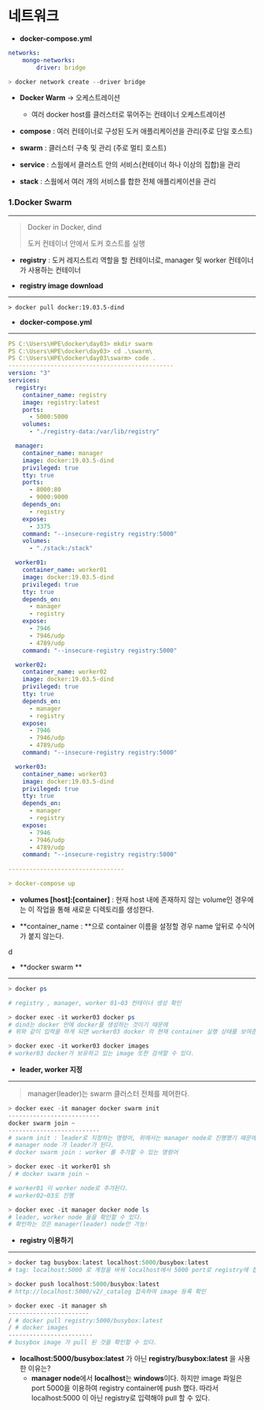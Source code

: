 # 네트워크

- **docker-compose.yml**

```yaml
networks: 
    mongo-networks:
        driver: bridge        
```

```powershell
> docker network create --driver bridge
```



- **Docker Warm** -> 오케스트레이션
  - 여러 docker host를 클러스터로 묶어주는 컨테이너 오케스트레이션



- **compose** : 여러 컨테이너로 구성된 도커 애플리케이션을 관리(주로 단일 호스트)
- **swarm** : 클러스터 구축 및 관리 (주로 멀티 호스트)
- **service** : 스웜에서 클러스트 안의 서비스(컨테이너 하나 이상의 집합)을 관리
-  **stack** : 스웜에서 여러 개의 서비스를 합한 전체 애플리케이션을 관리





### 1.Docker Swarm

---

> Docker in Docker, dind
>
> 도커 컨테이너 안에서 도커 호스트를 실행



- **registry** : 도커 레지스트리 역할을 할 컨테이너로, manager 및 worker 컨테이너가 사용하는 컨테이너





- **registry image download**

---

```
> docker pull docker:19.03.5-dind
```





- **docker-compose.yml**

---

```yaml
PS C:\Users\HPE\docker\day03> mkdir swarm
PS C:\Users\HPE\docker\day03> cd .\swarm\
PS C:\Users\HPE\docker\day03\swarm> code .
-----------------------------------------------
version: "3"
services: 
  registry:
    container_name: registry
    image: registry:latest
    ports: 
      - 5000:5000
    volumes: 
      - "./registry-data:/var/lib/registry"

  manager:
    container_name: manager
    image: docker:19.03.5-dind
    privileged: true
    tty: true
    ports:
      - 8000:80
      - 9000:9000
    depends_on: 
      - registry
    expose: 
      - 3375
    command: "--insecure-registry registry:5000"
    volumes: 
      - "./stack:/stack"

  worker01:
    container_name: worker01
    image: docker:19.03.5-dind
    privileged: true
    tty: true
    depends_on: 
      - manager
      - registry
    expose: 
      - 7946
      - 7946/udp
      - 4789/udp
    command: "--insecure-registry registry:5000"

  worker02:
    container_name: worker02
    image: docker:19.03.5-dind
    privileged: true
    tty: true
    depends_on: 
      - manager
      - registry
    expose: 
      - 7946
      - 7946/udp
      - 4789/udp
    command: "--insecure-registry registry:5000"

  worker03:
    container_name: worker03
    image: docker:19.03.5-dind
    privileged: true
    tty: true
    depends_on: 
      - manager
      - registry
    expose: 
      - 7946
      - 7946/udp
      - 4789/udp
    command: "--insecure-registry registry:5000"
    
---------------------------------

> docker-compose up
```

- **volumes [host]:[container]** :  현재 host 내에 존재하지 않는 volume인 경우에는 이 작업을 통해 새로운 디렉토리를 생성한다.

- **container_name : **으로 container 이름을 설정할 경우 name 앞뒤로 수식어가 붙지 않는다.





d

- **docker swarm **

---

```powershell
> docker ps 

# registry , manager, worker 01~03 컨테이너 생성 확인 

> docker exec -it worker03 docker ps
# dind는 docker 안에 docker를 생성하는 것이기 때문에
# 위와 같이 입력을 하게 되면 worker03 docker 의 현재 container 실행 상태를 보여준다.

> docker exec -it worker03 docker images
# worker03 docker가 보유하고 있는 image 또한 검색할 수 있다.

```



- **leader, worker 지정**

---

> manager(leader)는 swarm 클러스터 전체를 제어한다.



```powershell
> docker exec -it manager docker swarm init
--------------------------
docker swarm join ~
--------------------------
# swarm init : leader로 지정하는 명령어, 위에서는 manager node로 진행했기 때문에
# manager node 가 leader가 된다.
# docker swarm join : worker 를 추가할 수 있는 명령어

> docker exec -it worker01 sh
/ # docker swarm join ~

# worker01 이 worker node로 추가된다. 
# worker02~03도 진행

> docker exec -it manager docker node ls
# leader, worker node 들을 확인할 수 있다.
# 확인하는 것은 manager(leader) node만 가능!
```





- **registry 이용하기**

---

```powershell
> docker tag busybox:latest localhost:5000/busybox:latest
# tag: localhost:5000 로 계정을 바꿔 localhost에서 5000 port로 registry에 접속할 수 있도록 수정한다.

> docker push localhost:5000/busybox:latest
# http://localhost:5000/v2/_catalog 접속하여 image 등록 확인

> docker exec -it manager sh
-----------------------
/ # docker pull registry:5000/busybox:latest
/ # docker images
------------------------
# busybox image 가 pull 된 것을 확인할 수 있다.

```

- **localhost:5000/busybox:latest** 가 아닌 **registry/busybox:latest** 을 사용한 이유는?
  - **manager node**에서 **localhost**는 **windows**이다. 하지만 image 파일은 port 5000을 이용하여 registry container에 push 했다. 따라서 localhost:5000 이 아닌 registry로 입력해야  pull 할 수 있다.

